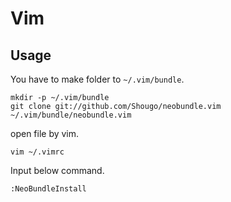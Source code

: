 # Vim

## Usage

You have to make folder to `~/.vim/bundle`.

```
mkdir -p ~/.vim/bundle
git clone git://github.com/Shougo/neobundle.vim ~/.vim/bundle/neobundle.vim
```

open file by vim.

```
vim ~/.vimrc
```

Input below command.

```
:NeoBundleInstall
```
